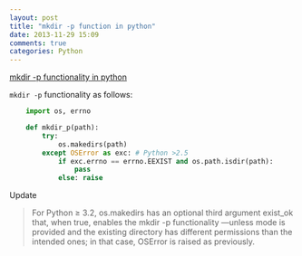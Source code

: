```yaml
---
layout: post
title: "mkdir -p function in python"
date: 2013-11-29 15:09
comments: true
categories: Python
---
```


[mkdir -p functionality in python](http://stackoverflow.com/questions/600268/mkdir-p-functionality-in-python)

`mkdir -p` functionality as follows:

```python
	import os, errno

	def mkdir_p(path):
		try:
			os.makedirs(path)
		except OSError as exc: # Python >2.5
			if exc.errno == errno.EEXIST and os.path.isdir(path):
				pass
			else: raise
```

Update

> For Python ≥ 3.2, os.makedirs has an optional third argument exist_ok that, when true, enables the mkdir -p functionality —unless mode is provided and the existing directory has different permissions than the intended ones; in that case, OSError is raised as previously.
